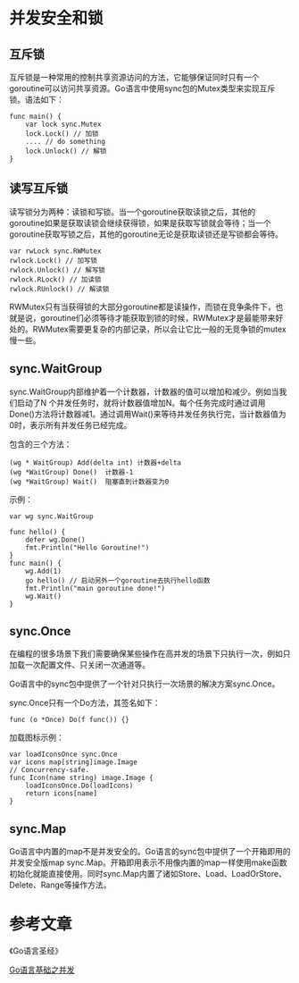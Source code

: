 # 并发安全和锁
## 互斥锁
互斥锁是一种常用的控制共享资源访问的方法，它能够保证同时只有一个goroutine可以访问共享资源。Go语言中使用sync包的Mutex类型来实现互斥锁。语法如下：
```
func main() {
    var lock sync.Mutex
    lock.Lock() // 加锁
    .... // do something
    lock.Unlock() // 解锁
}
```

## 读写互斥锁
读写锁分为两种：读锁和写锁。当一个goroutine获取读锁之后，其他的goroutine如果是获取读锁会继续获得锁，如果是获取写锁就会等待；当一个goroutine获取写锁之后，其他的goroutine无论是获取读锁还是写锁都会等待。
```
var rwLock sync.RWMutex
rwlock.Lock() // 加写锁
rwlock.Unlock() // 解写锁
rwlock.RLock() // 加读锁
rwlock.RUnlock() // 解读锁
```
RWMutex只有当获得锁的大部分goroutine都是读操作，而锁在竞争条件下，也就是说，goroutine们必须等待才能获取到锁的时候，RWMutex才是最能带来好处的。RWMutex需要更复杂的内部记录，所以会让它比一般的无竞争锁的mutex慢一些。

## sync.WaitGroup
sync.WaitGroup内部维护着一个计数器，计数器的值可以增加和减少。例如当我们启动了N 个并发任务时，就将计数器值增加N。每个任务完成时通过调用Done()方法将计数器减1。通过调用Wait()来等待并发任务执行完，当计数器值为0时，表示所有并发任务已经完成。

包含的三个方法：
```
(wg * WaitGroup) Add(delta int)	计数器+delta
(wg *WaitGroup) Done()	计数器-1
(wg *WaitGroup) Wait()	阻塞直到计数器变为0
```
示例：
```
var wg sync.WaitGroup

func hello() {
	defer wg.Done()
	fmt.Println("Hello Goroutine!")
}
func main() {
	wg.Add(1)
	go hello() // 启动另外一个goroutine去执行hello函数
	fmt.Println("main goroutine done!")
	wg.Wait()
}
```

## sync.Once
在编程的很多场景下我们需要确保某些操作在高并发的场景下只执行一次，例如只加载一次配置文件、只关闭一次通道等。

Go语言中的sync包中提供了一个针对只执行一次场景的解决方案sync.Once。

sync.Once只有一个Do方法，其签名如下：
```
func (o *Once) Do(f func()) {}
```
加载图标示例：
```
var loadIconsOnce sync.Once
var icons map[string]image.Image
// Concurrency-safe.
func Icon(name string) image.Image {
    loadIconsOnce.Do(loadIcons)
    return icons[name]
}
```

## sync.Map
Go语言中内置的map不是并发安全的。Go语言的sync包中提供了一个开箱即用的并发安全版map sync.Map。开箱即用表示不用像内置的map一样使用make函数初始化就能直接使用。同时sync.Map内置了诸如Store、Load、LoadOrStore、Delete、Range等操作方法。

# 参考文章
《Go语言圣经》

[Go语言基础之并发](https://www.liwenzhou.com/posts/Go/14_concurrence/)